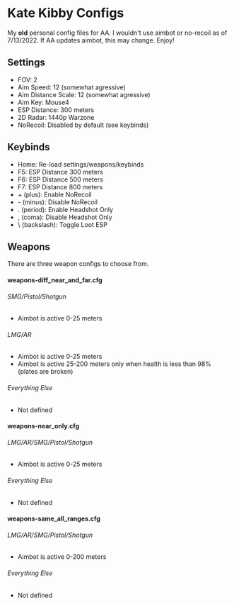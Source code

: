 # Kate Kibby Configs

My **old** personal config files for AA. I wouldn't use aimbot or no-recoil as of 7/13/2022. If AA updates aimbot, this may change. Enjoy!

## Settings
- FOV: 2
- Aim Speed: 12 (somewhat agressive)
- Aim Distance Scale: 12 (somewhat agressive)
- Aim Key: Mouse4
- ESP Distance: 300 meters
- 2D Radar: 1440p Warzone
- NoRecoil: Disabled by default (see keybinds)

## Keybinds
- Home: Re-load settings/weapons/keybinds
- F5: ESP Distance 300 meters
- F6: ESP Distance 500 meters
- F7: ESP Distance 800 meters
- \+ (plus): Enable NoRecoil
- \- (minus): Disable NoRecoil
- \. (period): Enable Headshot Only
- \, (coma): Disable Headshot Only
- \ (backslash): Toggle Loot ESP

## Weapons
There are three weapon configs to choose from.

#### weapons-diff_near_and_far.cfg

###### SMG/Pistol/Shotgun
- Aimbot is active 0-25 meters

###### LMG/AR
- Aimbot is active 0-25 meters
- Aimbot is active 25-200 meters only when health is less than 98% (plates are broken)

###### Everything Else
- Not defined

#### weapons-near_only.cfg

###### LMG/AR/SMG/Pistol/Shotgun
- Aimbot is active 0-25 meters

###### Everything Else
- Not defined

#### weapons-same_all_ranges.cfg

###### LMG/AR/SMG/Pistol/Shotgun
- Aimbot is active 0-200 meters

###### Everything Else
- Not defined
